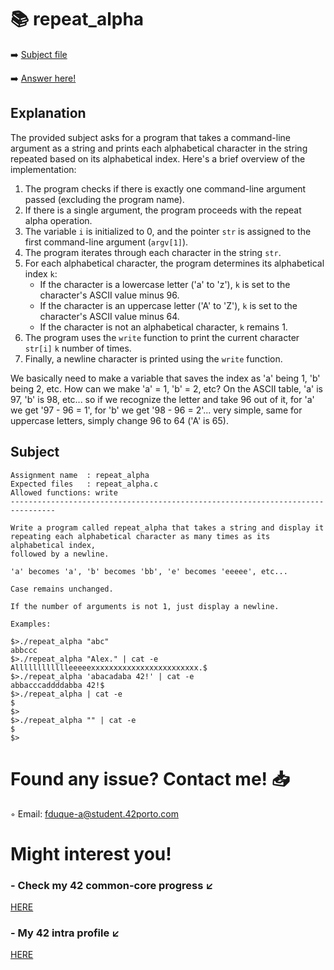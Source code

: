 # :books: repeat_alpha
:arrow_right: [Subject file](./subject.en.txt) 

:arrow_right: [Answer here!](./repeat_alpha.c)

## Explanation

The provided subject asks for a program that takes a command-line argument as a string and prints each alphabetical character in the string repeated based on its alphabetical index. Here's a brief overview of the implementation:

1. The program checks if there is exactly one command-line argument passed (excluding the program name).
2. If there is a single argument, the program proceeds with the repeat alpha operation.
3. The variable `i` is initialized to 0, and the pointer `str` is assigned to the first command-line argument (`argv[1]`).
4. The program iterates through each character in the string `str`.
5. For each alphabetical character, the program determines its alphabetical index `k`:
   - If the character is a lowercase letter ('a' to 'z'), `k` is set to the character's ASCII value minus 96.
   - If the character is an uppercase letter ('A' to 'Z'), `k` is set to the character's ASCII value minus 64.
   - If the character is not an alphabetical character, `k` remains 1.
6. The program uses the `write` function to print the current character `str[i]` `k` number of times.
7. Finally, a newline character is printed using the `write` function.

We basically need to make a variable that saves the index as 'a' being 1, 'b' being 2, etc.
How can we make 'a' = 1, 'b' = 2, etc?
On the ASCII table, 'a' is 97, 'b' is 98, etc... so if we recognize the letter and take 96 out of it, for 'a' we get '97 - 96 = 1', for 'b' we get '98 - 96 = 2'... very simple, same for uppercase letters, simply change 96 to 64 ('A' is 65).

## Subject

```
Assignment name  : repeat_alpha
Expected files   : repeat_alpha.c
Allowed functions: write
--------------------------------------------------------------------------------

Write a program called repeat_alpha that takes a string and display it
repeating each alphabetical character as many times as its alphabetical index,
followed by a newline.

'a' becomes 'a', 'b' becomes 'bb', 'e' becomes 'eeeee', etc...

Case remains unchanged.

If the number of arguments is not 1, just display a newline.

Examples:

$>./repeat_alpha "abc"
abbccc
$>./repeat_alpha "Alex." | cat -e
Alllllllllllleeeeexxxxxxxxxxxxxxxxxxxxxxxx.$
$>./repeat_alpha 'abacadaba 42!' | cat -e
abbacccaddddabba 42!$
$>./repeat_alpha | cat -e
$
$>
$>./repeat_alpha "" | cat -e
$
$>

```

# Found any issue? Contact me! 📥

◦ Email: fduque-a@student.42porto.com

# Might interest you!

### - Check my 42 common-core progress ↙️

[HERE](https://github.com/fduquea/42cursus)

### - My 42 intra profile ↙️
[HERE](https://profile.intra.42.fr/users/fduque-a)